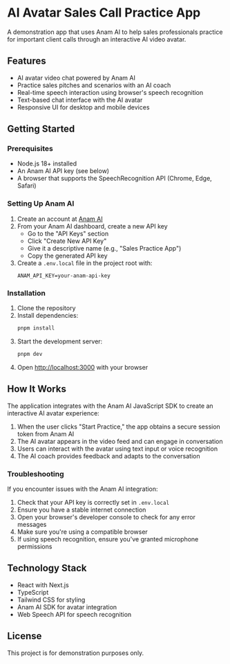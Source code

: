 # AI Avatar Sales Call Practice App

A demonstration app that uses Anam AI to help sales professionals practice for important client calls through an interactive AI video avatar.

## Features

- AI avatar video chat powered by Anam AI
- Practice sales pitches and scenarios with an AI coach
- Real-time speech interaction using browser's speech recognition
- Text-based chat interface with the AI avatar
- Responsive UI for desktop and mobile devices

## Getting Started

### Prerequisites

- Node.js 18+ installed
- An Anam AI API key (see below)
- A browser that supports the SpeechRecognition API (Chrome, Edge, Safari)

### Setting Up Anam AI

1. Create an account at [Anam AI](https://anam.ai)
2. From your Anam AI dashboard, create a new API key
   - Go to the "API Keys" section
   - Click "Create New API Key"
   - Give it a descriptive name (e.g., "Sales Practice App")
   - Copy the generated API key
3. Create a `.env.local` file in the project root with:
   ```
   ANAM_API_KEY=your-anam-api-key
   ```

### Installation

1. Clone the repository
2. Install dependencies:
   ```bash
   pnpm install
   ```
3. Start the development server:
   ```bash
   pnpm dev
   ```
4. Open [http://localhost:3000](http://localhost:3000) with your browser

## How It Works

The application integrates with the Anam AI JavaScript SDK to create an interactive AI avatar experience:

1. When the user clicks "Start Practice," the app obtains a secure session token from Anam AI
2. The AI avatar appears in the video feed and can engage in conversation
3. Users can interact with the avatar using text input or voice recognition
4. The AI coach provides feedback and adapts to the conversation

### Troubleshooting

If you encounter issues with the Anam AI integration:

1. Check that your API key is correctly set in `.env.local`
2. Ensure you have a stable internet connection
3. Open your browser's developer console to check for any error messages
4. Make sure you're using a compatible browser
5. If using speech recognition, ensure you've granted microphone permissions

## Technology Stack

- React with Next.js
- TypeScript
- Tailwind CSS for styling
- Anam AI SDK for avatar integration
- Web Speech API for speech recognition

## License

This project is for demonstration purposes only.
